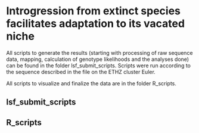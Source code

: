 # Introgression from extinct species facilitates adaptation to its vacated niche


All scripts to generate the results (starting with processing of raw sequence data, mapping, calculation of genotype likelihoods and the analyses done) can be found in the folder lsf_submit_scripts. Scripts were run according to the sequence described in the file on the ETHZ cluster Euler.

All scripts to visualize and finalize the data are in the folder R_scripts.


## lsf_submit_scripts


## R_scripts
